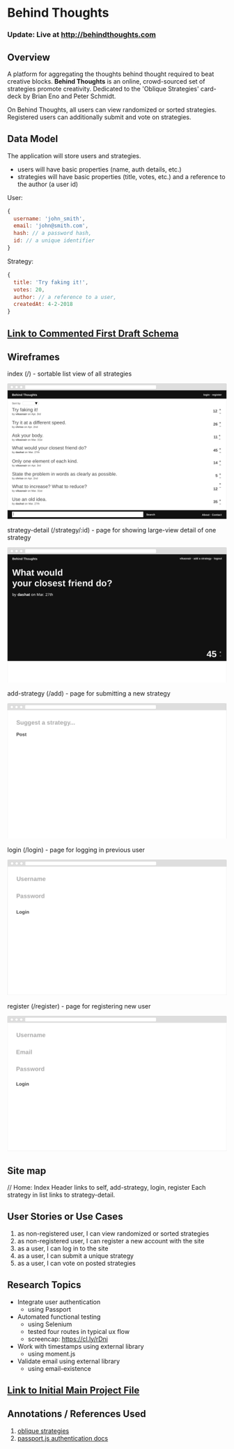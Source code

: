 # Behind Thoughts

### Update: Live at http://behindthoughts.com

## Overview

A platform for aggregating the thoughts behind thought required to beat creative blocks. **Behind Thoughts** is an online, crowd-sourced set of strategies promote creativity. Dedicated to the 'Oblique Strategies' card-deck by Brian Eno and Peter Schmidt.

On Behind Thoughts, all users can view randomized or sorted strategies. Registered users can additionally submit and vote on strategies.

## Data Model

The application will store users and strategies.

* users will have basic properties (name, auth details, etc.)
* strategies will have basic properties (title, votes, etc.) and a reference to the author (a user id)

User:

```javascript
{
  username: 'john_smith',
  email: 'john@smith.com',
  hash: // a password hash,
  id: // a unique identifier
}
```

Strategy:

```javascript
{
  title: 'Try faking it!',
  votes: 20,
  author: // a reference to a user,
  createdAt: 4-2-2018
}
```


## [Link to Commented First Draft Schema](src/db.js)

## Wireframes

index (/) - sortable list view of all strategies

![index](documentation/index.png)

strategy-detail (/strategy/:id) - page for showing large-view detail of one strategy

![strategy-detail](documentation/strategy-detail.png)

add-strategy (/add) - page for submitting a new strategy

![add-strategy](documentation/add-strategy.png)

login (/login) - page for logging in previous user

![login](documentation/login.png)

register (/register) - page for registering new user

![register](documentation/register.png)

## Site map

// Home: Index
Header links to self, add-strategy, login, register
Each strategy in list links to strategy-detail.

## User Stories or Use Cases

1. as non-registered user, I can view randomized or sorted strategies
2. as non-registered user, I can register a new account with the site
3. as a user, I can log in to the site
4. as a user, I can submit a unique strategy
5. as a user, I can vote on posted strategies

## Research Topics

* Integrate user authentication
  * using Passport
* Automated functional testing
  * using Selenium
  * tested four routes in typical ux flow
  * screencap: https://cl.ly/rDni
* Work with timestamps using external library
  * using moment.js
* Validate email using external library
  * using email-existence

## [Link to Initial Main Project File](src/app.js)

## Annotations / References Used

1. [oblique strategies](https://en.wikipedia.org/wiki/Oblique_Strategies)
2. [passport.js authentication docs](http://passportjs.org/docs)
